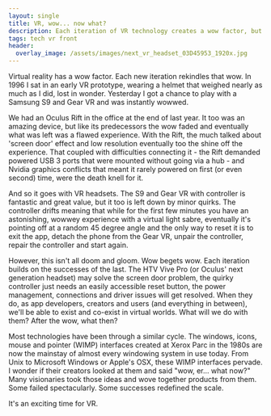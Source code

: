 ```yaml
---
layout: single
title: VR, wow... now what?
description: Each iteration of VR technology creates a wow factor, but the annoyances slowly suck the life out of the experience.  Are we getting close to a minimum viable sustainable VR hit?
tags: tech vr front
header:
  overlay_image: /assets/images/next_vr_headset_03D45953_1920x.jpg
---
```


Virtual reality has a wow factor.  Each new iteration rekindles that wow.  In 1996 I sat in an early VR prototype, wearing a helmet that weighed nearly as much as I did, lost in wonder.  Yesterday I got a chance to play with a Samsung S9 and Gear VR and was instantly wowwed.

We had an Oculus Rift in the office at the end of last year.  It too was an amazing device, but like its predecessors the wow faded and eventually what was left was a flawed experience.  With the Rift, the much talked about 'screen door' effect and low resolution eventually too the shine off the experience.  That coupled with difficulties connecting it - the Rift demanded powered USB 3 ports that were mounted without going via a hub - and Nvidia graphics conflicts that meant it rarely powered on first (or even second) time, were the death knell for it.

And so it goes with VR headsets.  The S9 and Gear VR with controller is fantastic and great value, but it too is left down by minor quirks.  The controller drifts meaning that while for the first few minutes you have an astonishing, wowwey experience with a virtual light sabre, eventually it's pointing off at a random 45 degree angle and the only way to reset it is to exit the app, detach the phone from the Gear VR, unpair the controller, repair the controller and start again.

However, this isn't all doom and gloom.  Wow begets wow.  Each iteration builds on the successes of the last.  The HTV Vive Pro (or Oculus' next generation headset) may solve the screen door problem, the quirky controller just needs an easily accessible reset button, the power management, connections and driver issues will get resolved.  When they do, as app developers, creators and users (and everything in between), we'll be able to exist and co-exist in virtual worlds.  What will we do with them?  After the wow, what then?

Most technologies have been through a similar cycle.  The windows, icons, mouse and pointer (WIMP) interfaces created at Xerox Parc in the 1980s are now the mainstay of almost every windowing system in use today.  From Unix to Microsoft Windows or Apple's OSX, these WIMP interfaces pervade.  I wonder if their creators looked at them and said "wow, er... what now?"  Many visionaries took those ideas and wove together products from them.  Some failed spectacularly.  Some successes redefined the scale.

It's an exciting time for VR.
